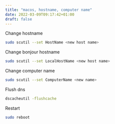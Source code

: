 ```yaml
---
title: "macos, hostname, computer name"
date: 2022-03-09T09:17:42+01:00
draft: false
---
```


Change hostname

```bash
sudo scutil --set HostName <new host name>
```

Change bonjour hostname

```bash
sudo scutil --set LocalHostName <new host name>
```

Change computer name

```bash
sudo scutil --set ComputerName <new name>
```

Flush dns

```bash
dscacheutil -flushcache
```

Restart

```bash
sudo reboot
```
